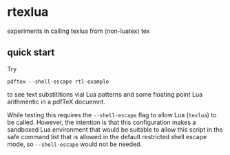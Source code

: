 # rtexlua

experiments in calling texlua from (non-luatex) tex

## quick start

Try

```
pdftex --shell-escape rtl-example

```

to see text substititions vial Lua patterns and some floating point
Lua arithmentic in a pdfTeX docuemnt.

While testing this requires the `--shell-escape` flag to allow Lua
(`texlua`) to be called. However, the intention is that this
configuration makes a sandboxed Lua environment that would be suitable
to allow this script in the safe command list that is allowed in the
default restricted shell escape mode, so `--shell-escape` would not be
needed.

